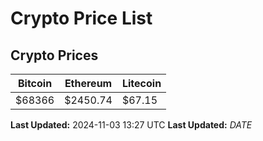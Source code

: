 # Crypto Price List

## Crypto Prices
| Bitcoin | Ethereum | Litecoin |
| ------- | -------- | -------- |
| $68366 | $2450.74 | $67.15 |
**Last Updated:** 2024-11-03 13:27 UTC
**Last Updated:** $DATE$
